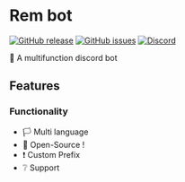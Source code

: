 # Rem bot
[![GitHub release](https://img.shields.io/github/release/PseudoIllyes/Rem)](https://GitHub.com/PseudoIllyes/Rem/releases/)
[![GitHub issues](https://img.shields.io/github/issues/PseudoIllyes/Rem)](https://GitHub.com/PseudoIllyes/Rem/issues/)
[![Discord](https://discord.com/api/guilds/708688488815525911/widget.png?style=shield)](https://GitHub.com/PseudoIllyes/Rem/releases/)

🤖 A multifunction discord bot



## Features

### Functionality

- 🏳 Multi language
- 💾 Open-Source !
- ❗ Custom Prefix
- ❔ Support
